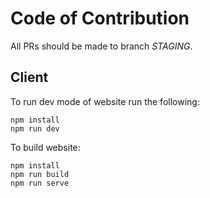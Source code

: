 # Code of Contribution
All PRs should be made to branch *STAGING*.

## Client
To run dev mode of website run the following:
```
npm install
npm run dev
```

To build website:
```
npm install
npm run build
npm run serve
```
